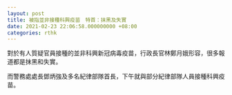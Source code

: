 ```yaml
---
layout: post
title: 被指並非接種科興疫苗　特首：抹黑及失實
date: 2021-02-23 22:06:58.000000000 +08:00
categories: rthk
---
```


對於有人質疑官員接種的並非科興新冠病毒疫苗，行政長官林鄭月娥形容，很多報道都是抹黑和失實。

而警務處處長鄧炳強及多名紀律部隊首長，下午就與部分紀律部隊人員接種科興疫苗。
